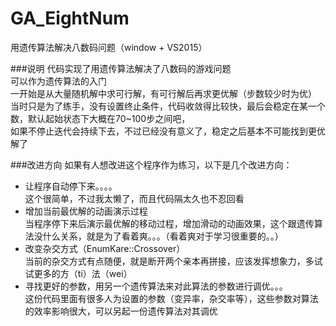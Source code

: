 # GA_EightNum
用遗传算法解决八数码问题（window + VS2015）

###说明
代码实现了用遗传算法解决了八数码的游戏问题  
可以作为遗传算法的入门  
一开始是从大量随机解中求可行解，有可行解后再求更优解（步数较少时为优）  
当时只是为了练手，没有设置终止条件，代码收敛得比较快，最后会稳定在某一个数，默认起始状态下大概在70~100步之间吧，  
如果不停止迭代会持续下去，不过已经没有意义了，稳定之后基本不可能找到更优解了  

###改进方向
如果有人想改进这个程序作为练习，以下是几个改进方向：  
* 让程序自动停下来。。。。  
  这个很简单，不过我太懒了，而且代码隔太久也不忍回看  
* 增加当前最优解的动画演示过程  
  当程序停下来后演示最优解的移动过程，增加滑动的动画效果，这个跟遗传算法没什么关系，就是为了看着爽。。。（看着爽对于学习很重要的。。）  
* 改变杂交方式（EnumKare::Crossover）  
  当前的杂交方式有点随便，就是断开两个亲本再拼接，应该发挥想象力，多试试更多的方（ti）法（wei）  
* 寻找更好的参数，用另一个遗传算法来对此算法的参数进行调优。。。  
  这份代码里面有很多人为设置的参数（变异率，杂交率等），这些参数对算法的效率影响很大，可以另起一份遗传算法对其调优  
